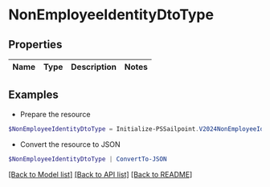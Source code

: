 # NonEmployeeIdentityDtoType
## Properties

Name | Type | Description | Notes
------------ | ------------- | ------------- | -------------

## Examples

- Prepare the resource
```powershell
$NonEmployeeIdentityDtoType = Initialize-PSSailpoint.V2024NonEmployeeIdentityDtoType 
```

- Convert the resource to JSON
```powershell
$NonEmployeeIdentityDtoType | ConvertTo-JSON
```

[[Back to Model list]](../README.md#documentation-for-models) [[Back to API list]](../README.md#documentation-for-api-endpoints) [[Back to README]](../README.md)

